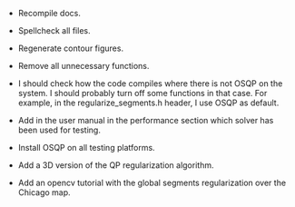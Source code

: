 * Recompile docs.
* Spellcheck all files.
* Regenerate contour figures.
* Remove all unnecessary functions.
* I should check how the code compiles where there is not OSQP on the system. I should probably turn off some functions in that case. For example, in the    regularize_segments.h header, I use OSQP as default.
* Add in the user manual in the performance section which solver has been used for testing.

* Install OSQP on all testing platforms.
* Add a 3D version of the QP regularization algorithm.
* Add an opencv tutorial with the global segments regularization over the Chicago map.
